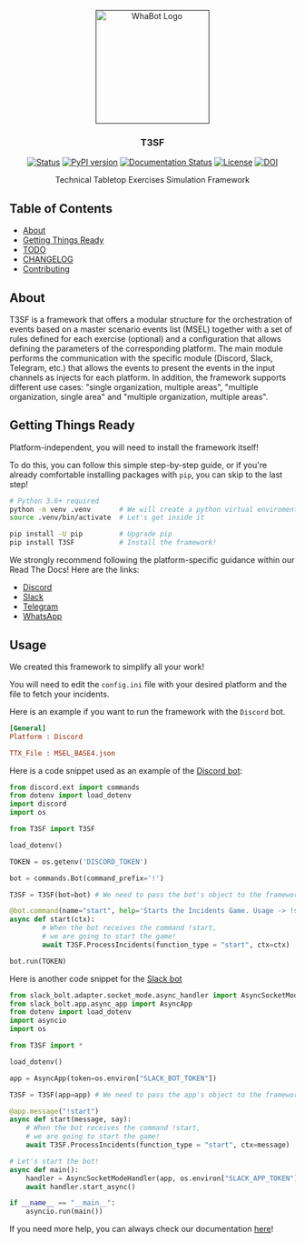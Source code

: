 <p align="center">
  <a href="" rel="noopener">
 <img width=200px height=200px src="https://user-images.githubusercontent.com/103124157/164258966-7a049d6c-4012-49ca-8f7d-2bb814c24009.png" alt="WhaBot Logo"></a>
</p>

<h3 align="center">T3SF</h3>

<div align="center">

  [![Status](https://img.shields.io/badge/status-active-success.svg)]() 
  [![PyPI version](https://badge.fury.io/py/T3SF.svg)](https://badge.fury.io/py/T3SF)
  [![Documentation Status](https://readthedocs.org/projects/t3sf/badge/?version=latest)](https://t3sf.readthedocs.io/en/latest/?badge=latest)
  [![License](https://img.shields.io/badge/license-GPL-blue.svg)](/LICENSE)
  [![DOI](https://zenodo.org/badge/DOI/10.5281/zenodo.6519221.svg)](https://doi.org/10.5281/zenodo.6519221)

</div>

<p align="center"> Technical Tabletop Exercises Simulation Framework
    <br> 
</p>

## Table of Contents
- [About](#About)
- [Getting Things Ready](#Starting)
- [TODO](./TODO.md)
- [CHANGELOG](./CHANGELOG.md)
- [Contributing](./CONTRIBUTING.md)

## About <a name = "About"></a>
T3SF is a framework that offers a modular structure for the orchestration of events based on a master scenario events list (MSEL) together with a set of rules defined for each exercise (optional) and a configuration that allows defining the parameters of the corresponding platform. The main module performs the communication with the specific module (Discord, Slack, Telegram, etc.) that allows the events to present the events in the input channels as injects for each platform. In addition, the framework supports different use cases: "single organization, multiple areas", "multiple organization, single area" and "multiple organization, multiple areas".

## Getting Things Ready <a name = "Starting"></a>
Platform-independent, you will need to install the framework itself!

To do this, you can follow this simple step-by-step guide, or if you're already comfortable installing packages with `pip`, you can skip to the last step!

```bash
# Python 3.6+ required
python -m venv .venv       # We will create a python virtual enviroment
source .venv/bin/activate  # Let's get inside it

pip install -U pip         # Upgrade pip
pip install T3SF           # Install the framework!
```

We strongly recommend following the platform-specific guidance within our Read The Docs! Here are the links:

  - [Discord](https://t3sf.readthedocs.io/en/latest/Discord.html#installation)
  - [Slack](https://t3sf.readthedocs.io/en/latest/Slack.html#installation)
  - [Telegram](https://t3sf.readthedocs.io/en/latest/Telegram.html#installation)
  - [WhatsApp](https://t3sf.readthedocs.io/en/latest/WhatsApp.html#installation)

## Usage <a name="Usage"></a>
We created this framework to simplify all your work!

You will need to edit the `config.ini` file with your desired platform and the file to fetch your incidents.

Here is an example if you want to run the framework with the `Discord` bot.

```ini
[General]
Platform : Discord

TTX_File : MSEL_BASE4.json
```

Here is a code snippet used as an example of the [Discord bot](./Discord/bot.py):

```python
from discord.ext import commands
from dotenv import load_dotenv
import discord
import os

from T3SF import T3SF

load_dotenv()

TOKEN = os.getenv('DISCORD_TOKEN')

bot = commands.Bot(command_prefix='!')

T3SF = T3SF(bot=bot) # We need to pass the bot's object to the framework.

@bot.command(name="start", help='Starts the Incidents Game. Usage -> !start')
async def start(ctx):
        # When the bot receives the command !start,
        # we are going to start the game!
        await T3SF.ProcessIncidents(function_type = "start", ctx=ctx) 

bot.run(TOKEN)

```

Here is another code snippet for the [Slack bot](./Slack/bot.py)

```python
from slack_bolt.adapter.socket_mode.async_handler import AsyncSocketModeHandler
from slack_bolt.app.async_app import AsyncApp
from dotenv import load_dotenv
import asyncio
import os

from T3SF import *

load_dotenv()

app = AsyncApp(token=os.environ["SLACK_BOT_TOKEN"])

T3SF = T3SF(app=app) # We need to pass the app's object to the framework.

@app.message("!start")
async def start(message, say):
    # When the bot receives the command !start,
    # we are going to start the game!
    await T3SF.ProcessIncidents(function_type = "start", ctx=message)

# Let's start the bot!
async def main():
    handler = AsyncSocketModeHandler(app, os.environ["SLACK_APP_TOKEN"])
    await handler.start_async()

if __name__ == "__main__":
    asyncio.run(main())
```

If you need more help, you can always check our documentation [here](https://t3sf.readthedocs.io/en/latest/)!
